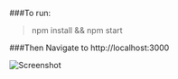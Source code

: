 ###To run:

>npm install && npm start

###Then Navigate to http://localhost:3000

![Screenshot](https://i.imgur.com/SXSGwy3.png "Screenshot")